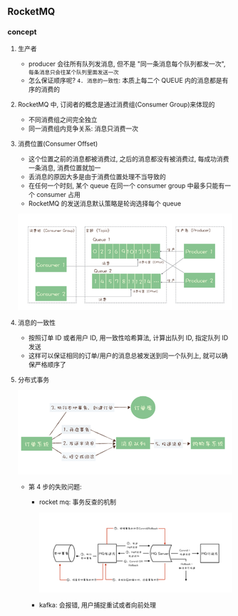 ## RocketMQ

### concept

1. 生产者

   - producer 会往所有队列发消息, 但不是 "同一条消息每个队列都发一次", `每条消息只会往某个队列里面发送一次`
   - 怎么保证顺序呢? `4. 消息的一致性`: 本质上每二个 QUEUE 内的消息都是有序的消费的

2. RocketMQ 中, 订阅者的概念是通过消费组(Consumer Group)来体现的
   - 不同消费组之间完全独立
   - 同一消费组内竞争关系: 消息只消费一次
3. 消费位置(Consumer Offset)

   - 这个位置之前的消息都被消费过, 之后的消息都没有被消费过, 每成功消费一条消息, 消费位置就加一
   - 丢消息的原因大多是由于消费位置处理不当导致的
   - 在任何一个时刻, 某个 queue 在同一个 consumer group 中最多只能有一个 consumer 占用
   - RocketMQ 的发送消息默认策略是轮询选择每个 queue

   ![avatar](/static/image/mq/rocketmq.png)

4. 消息的一致性

   - 按照订单 ID 或者用户 ID, 用一致性哈希算法, 计算出队列 ID, 指定队列 ID 发送
   - 这样可以保证相同的订单/用户的消息总被发送到同一个队列上, 就可以确保严格顺序了

5. 分布式事务

   ![avatar](/static/image/mq/rocketmq-transaction.png)

   - 第 4 步的失败问题:

     - rocket mq: 事务反查的机制

       ![avatar](/static/image/mq/rocketmq-transaction2.png)

     - kafka: 会报错, 用户捕捉重试或者向前处理
